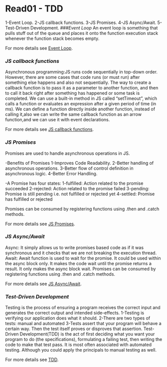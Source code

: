 # Read01 - TDD
1-Event Loop.
2-JS callback functions.
3-JS Promises.
4-JS Async/Await.
5-Test-Driven Development.
###*Event Loop*
An event loop is something that pulls stuff out of the queue and places it onto the function execution stack 
whenever the function stack becomes empty.

For more details see [Event Loop](https://www.youtube.com/watch?v=8aGhZQkoFbQ).

### *JS callback functions*
Asynchronous programming:JS runs code sequentially in top-down order. However, 
there are some cases that code runs (or must run) after something else happens and also not sequentially.
The way to create a callback function is to pass it as a parameter to another function, and then to call it 
back right after something has happened or some task is completed. 
We can use a built-in method in JS called “setTimeout”, which calls a function or evaluates an expression 
after a given period of time (in ms). 
We can define a function directly inside another function, instead of calling it,also we can write the same callback
function as an arrow function,and we can use it with  event declarations.
 
 For more details see [JS callback functions](https://www.freecodecamp.org/news/JS-callback-functions-what-are-callbacks-in-js-and-how-to-use-them/).

### *JS Promises*
Promises are used to handle asynchronous operations in JS.

-Benefits of Promises 
 1-Improves Code Readability.
 2-Better handling of asynchronous operations.
 3-Better flow of control definition in asynchronous logic.
 4-Better Error Handling.

-A Promise has four states: 
 1-fulfilled: Action related to the promise succeeded
 2-rejected: Action related to the promise failed
 3-pending: Promise is still pending i.e. not fulfilled or rejected yet
 4-settled: Promise has fulfilled or rejected

Promises can be consumed by registering functions using .then and .catch methods.

For more details see [JS Promises](https://www.geeksforgeeks.org/javascript-promises/).

### *JS Async/Await*
Async:
It simply allows us to write promises based code as if it was synchronous and it checks that we are not breaking 
the execution thread.
Await:
Await function is used to wait for the promise. It could be used within the async block only. It makes the code
wait until the promise returns a result. It only makes the async block wait.
Promises can be consumed by registering functions using .then and .catch methods.

For more details see [JS Async/Await](https://www.geeksforgeeks.org/async-await-function-in-javascript/).

### *Test-Driven Development*
Testing is the process of ensuring a program receives the correct input and generates the correct output and intended 
side-effects.
1-Testing is verifying our application does what it should.
2-There are two types of tests: manual and automated
3-Tests assert that your program will behave a certain way. Then the test itself proves or disproves that assertion.
Test-Driven Development(TDD) is the act of first deciding what you want your program to do (the specifications),
formulating a failing test, then writing the code to make that test pass. It is most often associated with automated 
testing. Although you could apply the principals to manual testing as well.

For more details see [TDD](https://www.freecodecamp.org/news/an-introduction-to-test-driven-development-c4de6dce5c/).
